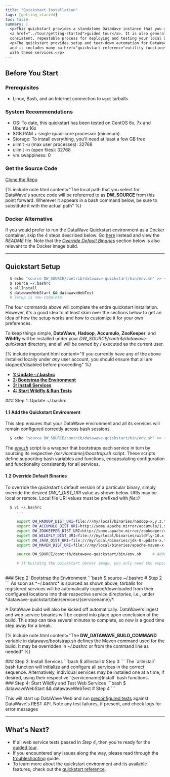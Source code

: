 ```yaml
---
title: "Quickstart Installation"
tags: [getting_started]
toc: false
summary: |
  <p>This quickstart provides a standalone DataWave instance that you may use to follow along with the
  <a href="../tour/getting-started">guided tour</a>. It is also generally useful as a development tool, as it provides a
  consistent, repeatable process for deploying and testing your local DataWave build.</p>
  <p>The quickstart provides setup and tear-down automation for DataWave, Hadoop, Accumulo, ZooKeeper, and Wildfly,
  and it includes many <a href="quickstart-reference">utility functions</a> that will streamline most interactions
  with these services.</p>
---
```


## Before You Start

### Prerequisites

* Linux, Bash, and an Internet connection to `wget` tarballs

### System Recommendations

* OS: To date, this quickstart has been tested on CentOS 6x, 7x and Ubuntu 16x
* 8GB RAM + single quad-core processor (minimum)
* Storage: To install everything, you'll need at least a few GB free
* ulimit -u (max user processes): 32768
* ulimit -n (open files): 32768
* vm.swappiness: 0

### Get the Source Code

<a class="btn btn-success" style="width: 220px;" href="{{ site.repository_url }}/" role="button" target="_blank"><i class="fa fa-github fa-lg"></i> Clone the Repo</a>

{% include note.html content="The local path that you select for DataWave's source code will be refererred to as
**DW_SOURCE** from this point forward. Wherever it appears in a bash command below, be sure to substitute it with the
actual path" %}

### Docker Alternative

If you would prefer to run the DataWave Quickstart environment as a Docker container, skip the 4 steps described below.
Go [here][dw_docker_alternative] instead and view the *README* file. Note that the *[Override Default Binaries](#override-default-binaries)*
section below is also relevant to the Docker image build.

---

## Quickstart Setup

```bash
  $ echo "source DW_SOURCE/contrib/datawave-quickstart/bin/env.sh" >> ~/.bashrc   # Step 1
  $ source ~/.bashrc                                                              # Step 2
  $ allInstall                                                                    # Step 3
  $ datawaveWebStart && datawaveWebTest                                           # Step 4
  # Setup is now complete
```

The four commands above will complete the entire quickstart installation. However, it's a good idea
to at least skim over the sections below to get an idea of how the setup works and how to customize it
for your own preferences.

To keep things simple, **DataWave**, **Hadoop**, **Accumulo**, **ZooKeeper**, and **Wildfly** will be installed under your
*DW_SOURCE/contrib/datawave-quickstart* directory, and all will be owned by / executed as the current user.

{% include important.html content="If you currently have any of the above installed locally under *any* user account,
you should ensure that all are stopped/disabled before proceeding" %}

<ul id="profileTabs" class="nav nav-tabs">
    <li class="active"><a class="noCrossRef" href="#update-bashrc" data-toggle="tab"><b>1: Update ~/.bashrc</b></a></li>
    <li><a class="noCrossRef" href="#bootstrap-env" data-toggle="tab"><b>2: Bootstrap the Environment</b></a></li>
    <li><a class="noCrossRef" href="#install-services" data-toggle="tab"><b>3: Install Services</b></a></li>
    <li><a class="noCrossRef" href="#wildfly-test" data-toggle="tab"><b>4: Start Wildfly &amp; Run Tests</b></a></li>
</ul>
<div class="tab-content">

<div role="tabpanel" class="tab-pane active" id="update-bashrc" markdown="1">
### Step 1: Update ~/.bashrc

#### 1.1 Add the Quickstart Environment

This step ensures that your DataWave environment and all its services will remain configured correctly across
bash sessions.

```bash
  $ echo "source DW_SOURCE/contrib/datawave-quickstart/bin/env.sh" >> ~/.bashrc  # Step 1
```

The *[env.sh][dw_blob_env_sh]* script is a wrapper that bootstraps each service in turn by sourcing its
respective *{servicename}/boostrap.sh* script. These scripts define supporting bash variables and functions,
encapsulating configuration and functionality consistently for all services.

#### 1.2 Override Default Binaries

To override the quickstart's default version of a particular binary, simply override the desired *DW_\*_DIST_URI* value
as shown below. URIs may be local or remote. Local file URI values must be prefixed with *file://*

```bash
  $ vi ~/.bashrc
     ...
  
     export DW_HADOOP_DIST_URI=file:///my/local/binaries/hadoop-x.y.z.tar.gz
     export DW_ACCUMULO_DIST_URI=http://some.apache.mirror/accumulo/1.x/accumulo-1.x-bin.tar.gz
     export DW_ZOOKEEPER_DIST_URI=http://some.apache.mirror/zookeeper/x.y/zookeeper-x.y.z.tar.gz
     export DW_WILDFLY_DIST_URI=file:///my/local/binaries/wildfly-10.x.tar.gz
     export DW_JAVA_DIST_URI=file:///my/local/binaries/jdk-8-update-x.tar.gz
     export DW_MAVEN_DIST_URI=file:///my/local/binaries/apache-maven-x.y.z.tar.gz

     source DW_SOURCE/contrib/datawave-quickstart/bin/env.sh     # Added by Step 1

     # If building the quickstart docker image, you only need the exports, no need to source env.sh
     
```

</div>

<div role="tabpanel" class="tab-pane" id="bootstrap-env" markdown="1">
### Step 2: Bootstrap the Environment
```bash
  $ source ~/.bashrc                                                           # Step 2
```
As soon as *~/.bashrc* is sourced as shown above, tarballs for registered services will be automatically copied/downloaded
from their configured locations into their respective service directories, i.e., under *datawave-quickstart/bin/services/{servicename}/*.

A DataWave build will also be kicked off automatically.
DataWave's ingest and web service binaries will be copied into place upon conclusion of the build. This step can take
several minutes to complete, so now is a good time step away for a break.

{% include note.html content="The **DW_DATAWAVE_BUILD_COMMAND** variable in [datawave/bootstrap.sh][dw_blob_datawave_bootstrap_mvn_cmd]
defines the Maven command used for the build. It may be overridden in *~/.bashrc* or from the command line as needed" %}
</div>

<div role="tabpanel" class="tab-pane" id="install-services" markdown="1">
### Step 3: Install Services
```bash
  $ allInstall                                                                 # Step 3
```
The `allInstall` bash function will initialize and configure all services in the correct sequence. Alternatively,
individual services may be installed one at a time, if desired, using their respective `{servicename}Install` bash functions.

</div>

<div role="tabpanel" class="tab-pane" id="wildfly-test" markdown="1">
### Step 4: Start Wildfly and Test Web Services
```bash
  $ datawaveWebStart && datawaveWebTest                                        # Step 4
```

This will start up DataWave Web and run [preconfigured tests][dw_web_tests] against
DataWave's REST API. Note any test failures, if present, and check logs for error messages
</div>

</div>

---

## What's Next?

* If all web service tests passed in *Step 4*, then you're ready for the [guided tour](../tour/getting-started).
* If you encountered any issues along the way, please read through the [troubleshooting](quickstart-trouble) guide.
* To learn more about the quickstart environment and its available features, check out the [quickstart reference](quickstart-reference).


[dw_blob_env_sh]: https://github.com/NationalSecurityAgency/datawave/blob/master/contrib/datawave-quickstart/bin/env.sh
[dw_blob_common_sh]: https://github.com/NationalSecurityAgency/datawave/blob/master/contrib/datawave-quickstart/bin/common.sh
[dw_blob_query_sh]: https://github.com/NationalSecurityAgency/datawave/blob/master/contrib/datawave-quickstart/bin/query.sh
[dw_blob_datawave_bootstrap_mvn_cmd]: https://github.com/NationalSecurityAgency/datawave/blob/master/contrib/datawave-quickstart/bin/services/datawave/bootstrap.sh#L34
[dw_blob_datawave_bootstrap]: https://github.com/NationalSecurityAgency/datawave/blob/master/contrib/datawave-quickstart/bin/services/datawave/bootstrap.sh
[dw_blob_datawave_bootstrap_web]: https://github.com/NationalSecurityAgency/datawave/blob/master/contrib/datawave-quickstart/bin/services/datawave/bootstrap-web.sh
[dw_blob_datawave_bootstrap_ingest]: https://github.com/NationalSecurityAgency/datawave/blob/master/contrib/datawave-quickstart/bin/services/datawave/bootstrap-ingest.sh
[dw_blob_datawave_bootstrap_user]: https://github.com/NationalSecurityAgency/datawave/blob/master/contrib/datawave-quickstart/bin/services/datawave/bootstrap-user.sh
[dw_web_tests]: https://github.com/NationalSecurityAgency/datawave/tree/master/contrib/datawave-quickstart/bin/services/datawave/test-web/tests
[dw_datawave_home]: https://github.com/NationalSecurityAgency/datawave/tree/master/contrib/datawave-quickstart/bin/services/datawave
[dw_docker_alternative]: https://github.com/NationalSecurityAgency/datawave/tree/master/contrib/datawave-quickstart/docker
